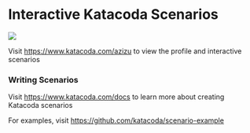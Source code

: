 # Interactive Katacoda Scenarios

[![](http://shields.katacoda.com/katacoda/azizu/count.svg)](https://www.katacoda.com/azizu "Get your profile on Katacoda.com")

Visit https://www.katacoda.com/azizu to view the profile and interactive scenarios

### Writing Scenarios
Visit https://www.katacoda.com/docs to learn more about creating Katacoda scenarios

For examples, visit https://github.com/katacoda/scenario-example
